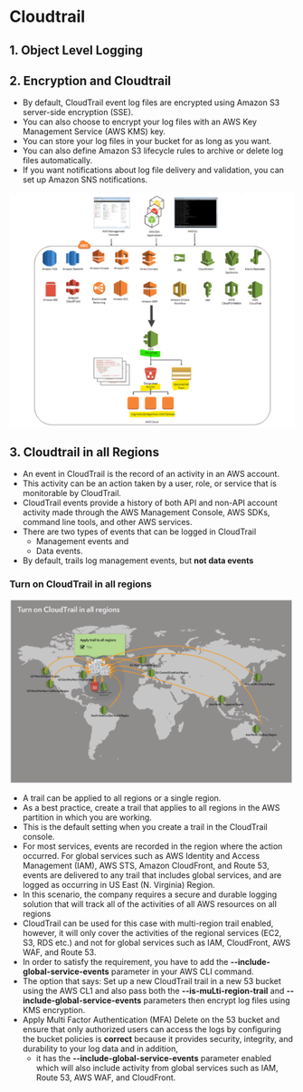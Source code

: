# Cloudtrail
## 1. Object Level Logging

## 2. Encryption and Cloudtrail
- By default, CloudTrail event log files are encrypted using Amazon S3 server-side encryption (SSE). 
- You can also choose to encrypt your log files with an AWS Key Management Service (AWS KMS) key. 
- You can store your log files in your bucket for as long as you want. 
- You can also define Amazon S3 lifecycle rules to archive or delete log files automatically. 
- If you want notifications about log file delivery and validation, you can set up Amazon SNS notifications.
<img src="images/1.png" width=800>

## 3. Cloudtrail in all Regions
- An event in CloudTrail is the record of an activity in an AWS account. 
- This activity can be an action taken by a user, role, or service that is monitorable by CloudTrail. 
- CloudTrail events provide a history of both API and non-API account activity made through the AWS Management Console, AWS SDKs, command line tools, and other AWS services. 
- There are two types of events that can be logged in CloudTrail
  - Management events and 
  - Data events.
- By default, trails log management events, but **not data events**
### Turn on CloudTrail in all regions 
<img src="images/2.png" width=500>

- A trail can be applied to all regions or a single region. 
- As a best practice, create a trail that applies to all regions in the AWS partition in which you are working. 
- This is the default setting when you create a trail in the CloudTrail console. 
- For most services, events are recorded in the region where the action occurred. For global services such as AWS Identity and Access Management (IAM), AWS STS, Amazon CloudFront, and Route 53, events are delivered to any trail that includes global services, and are logged as occurring in US East (N. Virginia) Region.
- In this scenario, the company requires a secure and durable logging solution that will track all of the activities of all AWS resources on all regions
- CloudTrail can be used for this case with multi-region trail enabled, however, it will only cover the activities of the regional services (EC2, S3, RDS etc.) and not for global services such as IAM, CloudFront, AWS WAF, and Route 53. 
- In order to satisfy the requirement, you have to add the **--include-global-service-events** parameter in your AWS CLI command. 
- The option that says: Set up a new CloudTrail trail in a new 53 bucket using the AWS CL1 and also pass both the **--is-muLti-region-trail** and **--include-global-service-events** parameters then encrypt log files using KMS encryption. 
- Apply Multi Factor Authentication (MFA) Delete on the 53 bucket and ensure that only authorized users can access the logs by configuring the bucket policies is **correct** because it provides security, integrity, and durability to your log data and in addition, 
  - it has the **--include-global-service-events** parameter enabled which will also include activity from global services such as IAM, Route 53, AWS WAF, and CloudFront. 
